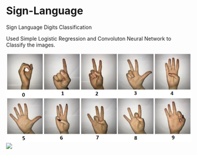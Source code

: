 # Sign-Language
Sign Language Digits Classification

Used Simple Logistic Regression and Convoluton Neural Network to Classify the images.

<img src="hand sign.png">
<img src="SimpleLogisticRegression.gif">
